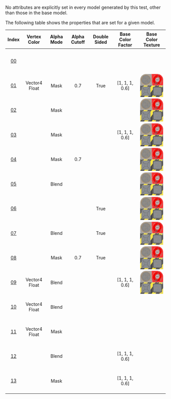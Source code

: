 No attributes are explicitly set in every model generated by this test, other than those in the base model.  
 
The following table shows the properties that are set for a given model.  


Index | Vertex Color | Alpha Mode | Alpha Cutoff | Double Sided | Base Color Factor | Base Color Texture
:---: | :---: | :---: | :---: | :---: | :---: | :---:
<span style="line-height:72px">[00](./Material_Alpha_00.gltf)</span> |   |   |   |   |   |  
<span style="line-height:72px">[01](./Material_Alpha_01.gltf)</span> | Vector4 Float | Mask | 0.7 | True | [1, 1, 1, 0.6] | <img src="./Texture_baseColor.png" height="72" width="72" align="middle">
<span style="line-height:72px">[02](./Material_Alpha_02.gltf)</span> |   | Mask |   |   |   | <img src="./Texture_baseColor.png" height="72" width="72" align="middle">
<span style="line-height:72px">[03](./Material_Alpha_03.gltf)</span> |   | Mask |   |   | [1, 1, 1, 0.6] | <img src="./Texture_baseColor.png" height="72" width="72" align="middle">
<span style="line-height:72px">[04](./Material_Alpha_04.gltf)</span> |   | Mask | 0.7 |   |   | <img src="./Texture_baseColor.png" height="72" width="72" align="middle">
<span style="line-height:72px">[05](./Material_Alpha_05.gltf)</span> |   | Blend |   |   |   | <img src="./Texture_baseColor.png" height="72" width="72" align="middle">
<span style="line-height:72px">[06](./Material_Alpha_06.gltf)</span> |   |   |   | True |   | <img src="./Texture_baseColor.png" height="72" width="72" align="middle">
<span style="line-height:72px">[07](./Material_Alpha_07.gltf)</span> |   | Blend |   | True |   | <img src="./Texture_baseColor.png" height="72" width="72" align="middle">
<span style="line-height:72px">[08](./Material_Alpha_08.gltf)</span> |   | Mask | 0.7 | True |   | <img src="./Texture_baseColor.png" height="72" width="72" align="middle">
<span style="line-height:72px">[09](./Material_Alpha_09.gltf)</span> | Vector4 Float | Blend |   |   | [1, 1, 1, 0.6] | <img src="./Texture_baseColor.png" height="72" width="72" align="middle">
<span style="line-height:72px">[10](./Material_Alpha_10.gltf)</span> | Vector4 Float | Blend |   |   |   |  
<span style="line-height:72px">[11](./Material_Alpha_11.gltf)</span> | Vector4 Float | Mask |   |   |   |  
<span style="line-height:72px">[12](./Material_Alpha_12.gltf)</span> |   | Blend |   |   | [1, 1, 1, 0.6] |  
<span style="line-height:72px">[13](./Material_Alpha_13.gltf)</span> |   | Mask |   |   | [1, 1, 1, 0.6] |  
 
